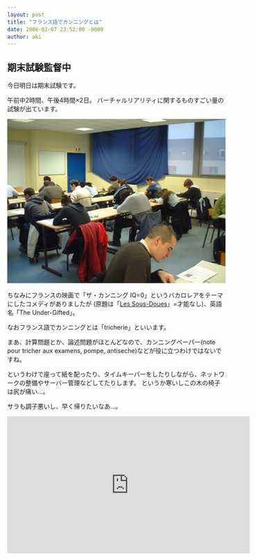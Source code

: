 ```yaml
---
layout: post
title: "フランス語でカンニングとは"
date: 2006-02-07 23:52:00 -0000
author: aki
---
```


## 期末試験監督中

今日明日は期末試験です。

午前中2時間、午後4時間×2日。
バーチャルリアリティに関するものすごい量の試験が出ています。

![exam.jpg](/assets/2006/exam.jpg)


ちなみにフランスの映画で「ザ・カンニング IQ=0」というバカロレアをテーマにしたコメディがありましたが
(原題は「[Les Sous-Doues](https://www.youtube.com/watch?v=VZ-xAiwHJeM)」=才能なし)、英語名「The Under-Gifted」。

なおフランス語でカンニングとは「tricherie」といいます。

まあ、計算問題とか、論述問題がほとんどなので、カンニングペーパー(note pour tricher aux examens, pompe, antiseche)などが役に立つわけではないですね。

というわけで座って紙を配ったり、タイムキーパーをしたりしながら、ネットワークの整備やサーバー管理などしてたりします。
というか寒いしこの木の椅子は尻が痛い…。

サラも調子悪いし、早く帰りたいなあ…。

<iframe width="560" height="315" src="https://www.youtube.com/embed/VZ-xAiwHJeM" frameborder="0" allow="accelerometer; autoplay; encrypted-media; gyroscope; picture-in-picture" allowfullscreen></iframe>

